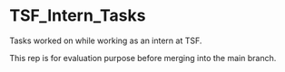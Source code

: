 # TSF_Intern_Tasks
Tasks worked on while working as an intern at TSF.

This rep is for evaluation purpose before merging into the main branch.
